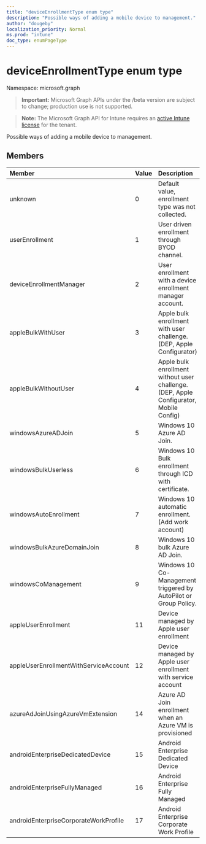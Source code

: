 ```yaml
---
title: "deviceEnrollmentType enum type"
description: "Possible ways of adding a mobile device to management."
author: "dougeby"
localization_priority: Normal
ms.prod: "intune"
doc_type: enumPageType
---
```


# deviceEnrollmentType enum type

Namespace: microsoft.graph

> **Important:** Microsoft Graph APIs under the /beta version are subject to change; production use is not supported.

> **Note:** The Microsoft Graph API for Intune requires an [active Intune license](https://go.microsoft.com/fwlink/?linkid=839381) for the tenant.

Possible ways of adding a mobile device to management.

## Members
|Member|Value|Description|
|:---|:---|:---|
|unknown|0|Default value, enrollment type was not collected.|
|userEnrollment|1|User driven enrollment through BYOD channel.|
|deviceEnrollmentManager|2|User enrollment with a device enrollment manager account.|
|appleBulkWithUser|3|Apple bulk enrollment with user challenge. (DEP, Apple Configurator)|
|appleBulkWithoutUser|4|Apple bulk enrollment without user challenge. (DEP, Apple Configurator, Mobile Config)|
|windowsAzureADJoin|5|Windows 10 Azure AD Join.|
|windowsBulkUserless|6|Windows 10 Bulk enrollment through ICD with certificate.|
|windowsAutoEnrollment|7|Windows 10 automatic enrollment. (Add work account)|
|windowsBulkAzureDomainJoin|8|Windows 10 bulk Azure AD Join.|
|windowsCoManagement|9|Windows 10 Co-Management triggered by AutoPilot or Group Policy.|
|appleUserEnrollment|11|Device managed by Apple user enrollment|
|appleUserEnrollmentWithServiceAccount|12|Device managed by Apple user enrollment with service account|
|azureAdJoinUsingAzureVmExtension|14|Azure AD Join enrollment when an Azure VM is provisioned|
|androidEnterpriseDedicatedDevice|15|Android Enterprise Dedicated Device|
|androidEnterpriseFullyManaged|16|Android Enterprise Fully Managed|
|androidEnterpriseCorporateWorkProfile|17|Android Enterprise Corporate Work Profile|






